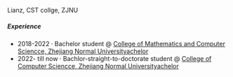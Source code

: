 Lianz, CST collge, ZJNU


##### Experience


- 2018-2022 · Bachelor student @ [College of Mathematics and Computer Sciencce, Zhejiang Normal Universityachelor][1]
- 2022- till now · Bachlor-straight-to-doctorate student @ [College of Computer Sciencce, Zhejiang Normal Universityachelor][2]

[1]: //www.zjnu.edu.cn/
[2]://cs.zjnu.edu.cn/main.htm
